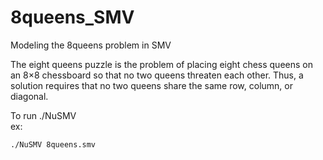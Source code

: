 # 8queens_SMV
Modeling the 8queens problem in SMV

The eight queens puzzle is the problem of placing eight chess queens on an 8×8 chessboard so that no two queens threaten each other. Thus, a solution requires that no two queens share the same row, column, or diagonal.


To run ./NuSMV <file>  
ex: 
  ````bash
  ./NuSMV 8queens.smv
  ````
